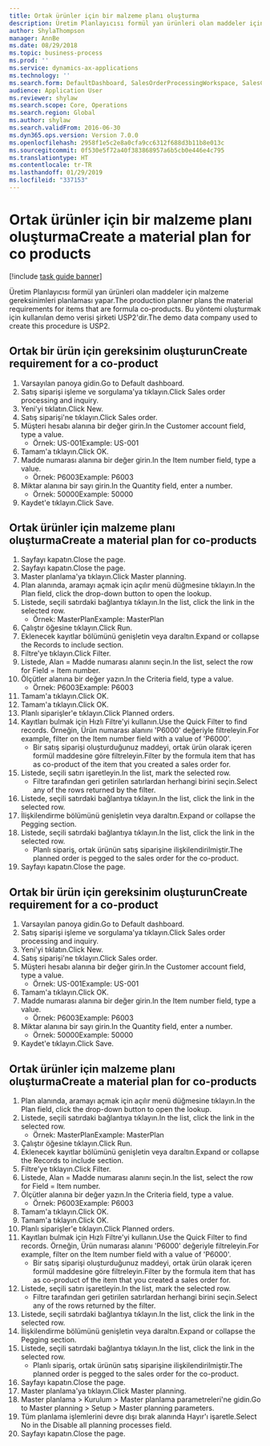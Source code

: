 ```yaml
---
title: Ortak ürünler için bir malzeme planı oluşturma
description: Üretim Planlayıcısı formül yan ürünleri olan maddeler için malzeme gereksinimleri planlaması yapar.
author: ShylaThompson
manager: AnnBe
ms.date: 08/29/2018
ms.topic: business-process
ms.prod: ''
ms.service: dynamics-ax-applications
ms.technology: ''
ms.search.form: DefaultDashboard, SalesOrderProcessingWorkspace, SalesCreateOrder, SalesTable, ReqCreatePlanWorkspace, ReqTransPlanCard, SysQueryForm, ReqTransPo
audience: Application User
ms.reviewer: shylaw
ms.search.scope: Core, Operations
ms.search.region: Global
ms.author: shylaw
ms.search.validFrom: 2016-06-30
ms.dyn365.ops.version: Version 7.0.0
ms.openlocfilehash: 2958f1e5c2e8a0cfa9cc6312f688d3b11b8e013c
ms.sourcegitcommit: 0f530e5f72a40f383868957a6b5cb0e446e4c795
ms.translationtype: HT
ms.contentlocale: tr-TR
ms.lasthandoff: 01/29/2019
ms.locfileid: "337153"
---
```

# <a name="create-a-material-plan-for-co-products"></a><span data-ttu-id="2d1b9-103">Ortak ürünler için bir malzeme planı oluşturma</span><span class="sxs-lookup"><span data-stu-id="2d1b9-103">Create a material plan for co products</span></span>

[!include [task guide banner](../../includes/task-guide-banner.md)]

<span data-ttu-id="2d1b9-104">Üretim Planlayıcısı formül yan ürünleri olan maddeler için malzeme gereksinimleri planlaması yapar.</span><span class="sxs-lookup"><span data-stu-id="2d1b9-104">The production planner plans the material requirements for items that are formula co-products.</span></span> <span data-ttu-id="2d1b9-105">Bu yöntemi oluşturmak için kullanılan demo verisi şirketi USP2'dir.</span><span class="sxs-lookup"><span data-stu-id="2d1b9-105">The demo data company used to create this procedure is USP2.</span></span>


## <a name="create-requirement-for-a-co-product"></a><span data-ttu-id="2d1b9-106">Ortak bir ürün için gereksinim oluşturun</span><span class="sxs-lookup"><span data-stu-id="2d1b9-106">Create requirement for a co-product</span></span>
1. <span data-ttu-id="2d1b9-107">Varsayılan panoya gidin.</span><span class="sxs-lookup"><span data-stu-id="2d1b9-107">Go to Default dashboard.</span></span>
2. <span data-ttu-id="2d1b9-108">Satış siparişi işleme ve sorgulama'ya tıklayın.</span><span class="sxs-lookup"><span data-stu-id="2d1b9-108">Click Sales order processing and inquiry.</span></span>
3. <span data-ttu-id="2d1b9-109">Yeni'yi tıklatın.</span><span class="sxs-lookup"><span data-stu-id="2d1b9-109">Click New.</span></span>
4. <span data-ttu-id="2d1b9-110">Satış siparişi'ne tıklayın.</span><span class="sxs-lookup"><span data-stu-id="2d1b9-110">Click Sales order.</span></span>
5. <span data-ttu-id="2d1b9-111">Müşteri hesabı alanına bir değer girin.</span><span class="sxs-lookup"><span data-stu-id="2d1b9-111">In the Customer account field, type a value.</span></span>
    * <span data-ttu-id="2d1b9-112">Örnek: US-001</span><span class="sxs-lookup"><span data-stu-id="2d1b9-112">Example: US-001</span></span>  
6. <span data-ttu-id="2d1b9-113">Tamam'a tıklayın.</span><span class="sxs-lookup"><span data-stu-id="2d1b9-113">Click OK.</span></span>
7. <span data-ttu-id="2d1b9-114">Madde numarası alanına bir değer girin.</span><span class="sxs-lookup"><span data-stu-id="2d1b9-114">In the Item number field, type a value.</span></span>
    * <span data-ttu-id="2d1b9-115">Örnek: P6003</span><span class="sxs-lookup"><span data-stu-id="2d1b9-115">Example: P6003</span></span>  
8. <span data-ttu-id="2d1b9-116">Miktar alanına bir sayı girin.</span><span class="sxs-lookup"><span data-stu-id="2d1b9-116">In the Quantity field, enter a number.</span></span>
    * <span data-ttu-id="2d1b9-117">Örnek: 50000</span><span class="sxs-lookup"><span data-stu-id="2d1b9-117">Example: 50000</span></span>  
9. <span data-ttu-id="2d1b9-118">Kaydet'e tıklayın.</span><span class="sxs-lookup"><span data-stu-id="2d1b9-118">Click Save.</span></span>

## <a name="create-a-material-plan-for-co-products"></a><span data-ttu-id="2d1b9-119">Ortak ürünler için malzeme planı oluşturma</span><span class="sxs-lookup"><span data-stu-id="2d1b9-119">Create a material plan for co-products</span></span>
1. <span data-ttu-id="2d1b9-120">Sayfayı kapatın.</span><span class="sxs-lookup"><span data-stu-id="2d1b9-120">Close the page.</span></span>
2. <span data-ttu-id="2d1b9-121">Sayfayı kapatın.</span><span class="sxs-lookup"><span data-stu-id="2d1b9-121">Close the page.</span></span>
3. <span data-ttu-id="2d1b9-122">Master planlama'ya tıklayın.</span><span class="sxs-lookup"><span data-stu-id="2d1b9-122">Click Master planning.</span></span>
4. <span data-ttu-id="2d1b9-123">Plan alanında, aramayı açmak için açılır menü düğmesine tıklayın.</span><span class="sxs-lookup"><span data-stu-id="2d1b9-123">In the Plan field, click the drop-down button to open the lookup.</span></span>
5. <span data-ttu-id="2d1b9-124">Listede, seçili satırdaki bağlantıya tıklayın.</span><span class="sxs-lookup"><span data-stu-id="2d1b9-124">In the list, click the link in the selected row.</span></span>
    * <span data-ttu-id="2d1b9-125">Örnek: MasterPlan</span><span class="sxs-lookup"><span data-stu-id="2d1b9-125">Example: MasterPlan</span></span>  
6. <span data-ttu-id="2d1b9-126">Çalıştır öğesine tıklayın.</span><span class="sxs-lookup"><span data-stu-id="2d1b9-126">Click Run.</span></span>
7. <span data-ttu-id="2d1b9-127">Eklenecek kayıtlar bölümünü genişletin veya daraltın.</span><span class="sxs-lookup"><span data-stu-id="2d1b9-127">Expand or collapse the Records to include section.</span></span>
8. <span data-ttu-id="2d1b9-128">Filtre'ye tıklayın.</span><span class="sxs-lookup"><span data-stu-id="2d1b9-128">Click Filter.</span></span>
9. <span data-ttu-id="2d1b9-129">Listede, Alan = Madde numarası alanını seçin.</span><span class="sxs-lookup"><span data-stu-id="2d1b9-129">In the list, select the row for Field = Item number.</span></span>
10. <span data-ttu-id="2d1b9-130">Ölçütler alanına bir değer yazın.</span><span class="sxs-lookup"><span data-stu-id="2d1b9-130">In the Criteria field, type a value.</span></span>
    * <span data-ttu-id="2d1b9-131">Örnek: P6003</span><span class="sxs-lookup"><span data-stu-id="2d1b9-131">Example: P6003</span></span>  
11. <span data-ttu-id="2d1b9-132">Tamam'a tıklayın.</span><span class="sxs-lookup"><span data-stu-id="2d1b9-132">Click OK.</span></span>
12. <span data-ttu-id="2d1b9-133">Tamam'a tıklayın.</span><span class="sxs-lookup"><span data-stu-id="2d1b9-133">Click OK.</span></span>
13. <span data-ttu-id="2d1b9-134">Planlı siparişler'e tıklayın.</span><span class="sxs-lookup"><span data-stu-id="2d1b9-134">Click Planned orders.</span></span>
14. <span data-ttu-id="2d1b9-135">Kayıtları bulmak için Hızlı Filtre'yi kullanın.</span><span class="sxs-lookup"><span data-stu-id="2d1b9-135">Use the Quick Filter to find records.</span></span> <span data-ttu-id="2d1b9-136">Örneğin, Ürün numarası alanını 'P6000' değeriyle filtreleyin.</span><span class="sxs-lookup"><span data-stu-id="2d1b9-136">For example, filter on the Item number field with a value of 'P6000'.</span></span>
    * <span data-ttu-id="2d1b9-137">Bir satış siparişi oluşturduğunuz maddeyi, ortak ürün olarak içeren formül maddesine göre filtreleyin.</span><span class="sxs-lookup"><span data-stu-id="2d1b9-137">Filter by the formula item that has as co-product of the item that you created a sales order for.</span></span>  
15. <span data-ttu-id="2d1b9-138">Listede, seçili satırı işaretleyin.</span><span class="sxs-lookup"><span data-stu-id="2d1b9-138">In the list, mark the selected row.</span></span>
    * <span data-ttu-id="2d1b9-139">Filtre tarafından geri getirilen satırlardan herhangi birini seçin.</span><span class="sxs-lookup"><span data-stu-id="2d1b9-139">Select any of the rows returned by the filter.</span></span>  
16. <span data-ttu-id="2d1b9-140">Listede, seçili satırdaki bağlantıya tıklayın.</span><span class="sxs-lookup"><span data-stu-id="2d1b9-140">In the list, click the link in the selected row.</span></span>
17. <span data-ttu-id="2d1b9-141">İlişkilendirme bölümünü genişletin veya daraltın.</span><span class="sxs-lookup"><span data-stu-id="2d1b9-141">Expand or collapse the Pegging section.</span></span>
18. <span data-ttu-id="2d1b9-142">Listede, seçili satırdaki bağlantıya tıklayın.</span><span class="sxs-lookup"><span data-stu-id="2d1b9-142">In the list, click the link in the selected row.</span></span>
    * <span data-ttu-id="2d1b9-143">Planlı sipariş, ortak ürünün satış siparişine ilişkilendirilmiştir.</span><span class="sxs-lookup"><span data-stu-id="2d1b9-143">The planned order is pegged to the sales order for the co-product.</span></span>  
19. <span data-ttu-id="2d1b9-144">Sayfayı kapatın.</span><span class="sxs-lookup"><span data-stu-id="2d1b9-144">Close the page.</span></span>

## <a name="create-requirement-for-a-co-product"></a><span data-ttu-id="2d1b9-145">Ortak bir ürün için gereksinim oluşturun</span><span class="sxs-lookup"><span data-stu-id="2d1b9-145">Create requirement for a co-product</span></span>
1. <span data-ttu-id="2d1b9-146">Varsayılan panoya gidin.</span><span class="sxs-lookup"><span data-stu-id="2d1b9-146">Go to Default dashboard.</span></span>
2. <span data-ttu-id="2d1b9-147">Satış siparişi işleme ve sorgulama'ya tıklayın.</span><span class="sxs-lookup"><span data-stu-id="2d1b9-147">Click Sales order processing and inquiry.</span></span>
3. <span data-ttu-id="2d1b9-148">Yeni'yi tıklatın.</span><span class="sxs-lookup"><span data-stu-id="2d1b9-148">Click New.</span></span>
4. <span data-ttu-id="2d1b9-149">Satış siparişi'ne tıklayın.</span><span class="sxs-lookup"><span data-stu-id="2d1b9-149">Click Sales order.</span></span>
5. <span data-ttu-id="2d1b9-150">Müşteri hesabı alanına bir değer girin.</span><span class="sxs-lookup"><span data-stu-id="2d1b9-150">In the Customer account field, type a value.</span></span>
    * <span data-ttu-id="2d1b9-151">Örnek: US-001</span><span class="sxs-lookup"><span data-stu-id="2d1b9-151">Example: US-001</span></span>  
6. <span data-ttu-id="2d1b9-152">Tamam'a tıklayın.</span><span class="sxs-lookup"><span data-stu-id="2d1b9-152">Click OK.</span></span>
7. <span data-ttu-id="2d1b9-153">Madde numarası alanına bir değer girin.</span><span class="sxs-lookup"><span data-stu-id="2d1b9-153">In the Item number field, type a value.</span></span>
    * <span data-ttu-id="2d1b9-154">Örnek: P6003</span><span class="sxs-lookup"><span data-stu-id="2d1b9-154">Example: P6003</span></span>  
8. <span data-ttu-id="2d1b9-155">Miktar alanına bir sayı girin.</span><span class="sxs-lookup"><span data-stu-id="2d1b9-155">In the Quantity field, enter a number.</span></span>
    * <span data-ttu-id="2d1b9-156">Örnek: 50000</span><span class="sxs-lookup"><span data-stu-id="2d1b9-156">Example: 50000</span></span>  
9. <span data-ttu-id="2d1b9-157">Kaydet'e tıklayın.</span><span class="sxs-lookup"><span data-stu-id="2d1b9-157">Click Save.</span></span>

## <a name="create-a-material-plan-for-co-products"></a><span data-ttu-id="2d1b9-158">Ortak ürünler için malzeme planı oluşturma</span><span class="sxs-lookup"><span data-stu-id="2d1b9-158">Create a material plan for co-products</span></span>
1. <span data-ttu-id="2d1b9-159">Plan alanında, aramayı açmak için açılır menü düğmesine tıklayın.</span><span class="sxs-lookup"><span data-stu-id="2d1b9-159">In the Plan field, click the drop-down button to open the lookup.</span></span>
2. <span data-ttu-id="2d1b9-160">Listede, seçili satırdaki bağlantıya tıklayın.</span><span class="sxs-lookup"><span data-stu-id="2d1b9-160">In the list, click the link in the selected row.</span></span>
    * <span data-ttu-id="2d1b9-161">Örnek: MasterPlan</span><span class="sxs-lookup"><span data-stu-id="2d1b9-161">Example: MasterPlan</span></span>  
3. <span data-ttu-id="2d1b9-162">Çalıştır öğesine tıklayın.</span><span class="sxs-lookup"><span data-stu-id="2d1b9-162">Click Run.</span></span>
4. <span data-ttu-id="2d1b9-163">Eklenecek kayıtlar bölümünü genişletin veya daraltın.</span><span class="sxs-lookup"><span data-stu-id="2d1b9-163">Expand or collapse the Records to include section.</span></span>
5. <span data-ttu-id="2d1b9-164">Filtre'ye tıklayın.</span><span class="sxs-lookup"><span data-stu-id="2d1b9-164">Click Filter.</span></span>
6. <span data-ttu-id="2d1b9-165">Listede, Alan = Madde numarası alanını seçin.</span><span class="sxs-lookup"><span data-stu-id="2d1b9-165">In the list, select the row for Field = Item number.</span></span>
7. <span data-ttu-id="2d1b9-166">Ölçütler alanına bir değer yazın.</span><span class="sxs-lookup"><span data-stu-id="2d1b9-166">In the Criteria field, type a value.</span></span>
    * <span data-ttu-id="2d1b9-167">Örnek: P6003</span><span class="sxs-lookup"><span data-stu-id="2d1b9-167">Example: P6003</span></span>  
8. <span data-ttu-id="2d1b9-168">Tamam'a tıklayın.</span><span class="sxs-lookup"><span data-stu-id="2d1b9-168">Click OK.</span></span>
9. <span data-ttu-id="2d1b9-169">Tamam'a tıklayın.</span><span class="sxs-lookup"><span data-stu-id="2d1b9-169">Click OK.</span></span>
10. <span data-ttu-id="2d1b9-170">Planlı siparişler'e tıklayın.</span><span class="sxs-lookup"><span data-stu-id="2d1b9-170">Click Planned orders.</span></span>
11. <span data-ttu-id="2d1b9-171">Kayıtları bulmak için Hızlı Filtre'yi kullanın.</span><span class="sxs-lookup"><span data-stu-id="2d1b9-171">Use the Quick Filter to find records.</span></span> <span data-ttu-id="2d1b9-172">Örneğin, Ürün numarası alanını 'P6000' değeriyle filtreleyin.</span><span class="sxs-lookup"><span data-stu-id="2d1b9-172">For example, filter on the Item number field with a value of 'P6000'.</span></span>
    * <span data-ttu-id="2d1b9-173">Bir satış siparişi oluşturduğunuz maddeyi, ortak ürün olarak içeren formül maddesine göre filtreleyin.</span><span class="sxs-lookup"><span data-stu-id="2d1b9-173">Filter by the formula item that has as co-product of the item that you created a sales order for.</span></span>  
12. <span data-ttu-id="2d1b9-174">Listede, seçili satırı işaretleyin.</span><span class="sxs-lookup"><span data-stu-id="2d1b9-174">In the list, mark the selected row.</span></span>
    * <span data-ttu-id="2d1b9-175">Filtre tarafından geri getirilen satırlardan herhangi birini seçin.</span><span class="sxs-lookup"><span data-stu-id="2d1b9-175">Select any of the rows returned by the filter.</span></span>  
13. <span data-ttu-id="2d1b9-176">Listede, seçili satırdaki bağlantıya tıklayın.</span><span class="sxs-lookup"><span data-stu-id="2d1b9-176">In the list, click the link in the selected row.</span></span>
14. <span data-ttu-id="2d1b9-177">İlişkilendirme bölümünü genişletin veya daraltın.</span><span class="sxs-lookup"><span data-stu-id="2d1b9-177">Expand or collapse the Pegging section.</span></span>
15. <span data-ttu-id="2d1b9-178">Listede, seçili satırdaki bağlantıya tıklayın.</span><span class="sxs-lookup"><span data-stu-id="2d1b9-178">In the list, click the link in the selected row.</span></span>
    * <span data-ttu-id="2d1b9-179">Planlı sipariş, ortak ürünün satış siparişine ilişkilendirilmiştir.</span><span class="sxs-lookup"><span data-stu-id="2d1b9-179">The planned order is pegged to the sales order for the co-product.</span></span>  
16. <span data-ttu-id="2d1b9-180">Sayfayı kapatın.</span><span class="sxs-lookup"><span data-stu-id="2d1b9-180">Close the page.</span></span>
17. <span data-ttu-id="2d1b9-181">Master planlama'ya tıklayın.</span><span class="sxs-lookup"><span data-stu-id="2d1b9-181">Click Master planning.</span></span>
18. <span data-ttu-id="2d1b9-182">Master planlama > Kurulum > Master planlama parametreleri'ne gidin.</span><span class="sxs-lookup"><span data-stu-id="2d1b9-182">Go to Master planning > Setup > Master planning parameters.</span></span>
19. <span data-ttu-id="2d1b9-183">Tüm planlama işlemlerini devre dışı bırak alanında Hayır'ı işaretle.</span><span class="sxs-lookup"><span data-stu-id="2d1b9-183">Select No in the Disable all planning processes field.</span></span>
20. <span data-ttu-id="2d1b9-184">Sayfayı kapatın.</span><span class="sxs-lookup"><span data-stu-id="2d1b9-184">Close the page.</span></span>

